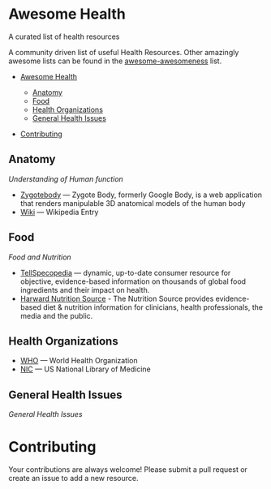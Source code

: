 Awesome Health
==============

A curated list of health resources

A community driven list of useful Health Resources. Other amazingly awesome lists can be found in the [awesome-awesomeness](https://github.com/bayandin/awesome-awesomeness) list.

- [Awesome Health](#awesome-health)
    - [Anatomy](#anatomy)
    - [Food](#food)
    - [Health Organizations](#health-organizations)
    - [General Health Issues](#general-health-issues)
 
- [Contributing](#contributing)

## Anatomy

*Understanding of Human function*

* [Zygotebody](http://zygotebody.com/) — Zygote Body, formerly Google Body, is a web application that renders manipulable 3D anatomical models of the human body
* [Wiki](http://en.wikipedia.org/wiki/Human_body) — Wikipedia Entry

## Food

*Food and Nutrition*

* [TellSpecopedia](http://www.tellspecopedia.com/) — dynamic, up-to-date consumer resource for objective,  evidence-based information on thousands of global food ingredients and their impact on health.
* [Harward Nutrition Source](http://www.hsph.harvard.edu/nutritionsource/) - The Nutrition Source provides evidence-based diet & nutrition information for clinicians, health professionals, the media and the public.


## Health Organizations

* [WHO](http://www.who.int/en/) — World Health Organization
* [NIC](http://www.nlm.nih.gov/) — US National Library of Medicine

## General Health Issues

*General Health Issues*



# Contributing

Your contributions are always welcome! Please submit a pull request or create an issue to add a new resource. 
